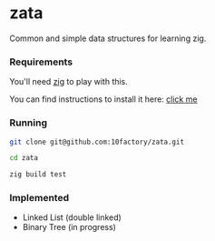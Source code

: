 # zata

Common and simple data structures for learning zig.

### Requirements

You'll need <a target="_blank" href="https://ziglang.org/">zig</a> to play with this.

You can find instructions to install it here: <a target="_blank" href="https://github.com/ziglang/zig/wiki/Install-Zig-from-a-Package-Manager">click me</a>

### Running

```sh
git clone git@github.com:10factory/zata.git

cd zata

zig build test
```

### Implemented

- Linked List (double linked)
- Binary Tree (in progress)
